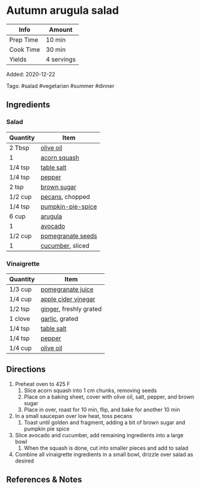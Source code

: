 # Autumn arugula salad

| Info      | Amount     |
| --------- | ---------- |
| Prep Time | 10 min     |
| Cook Time | 30 min     |
| Yields    | 4 servings |

Added: 2020-12-22

Tags: #salad #vegetarian #summer #dinner

## Ingredients

### Salad

| Quantity | Item                                                      |
| -------- | --------------------------------------------------------- |
| 2 Tbsp   | [olive oil](../_ingredients/olive-oil.md)                 |
| 1        | [acorn squash](../_ingredients/acorn-squash.md)           |
| 1/4 tsp  | [table salt](../_ingredients/table-salt.md)               |
| 1/4 tsp  | [pepper](../_ingredients/pepper.md)                       |
| 2 tsp    | [brown sugar](../_ingredients/brown-sugar.md)             |
| 1/2 cup  | [pecans](../_ingredients/pecan.md), chopped               |
| 1/4 tsp  | [pumpkin-pie-spice](../_ingredients/pumpkin-pie-spice.md) |
| 6 cup    | [arugula](../_ingredients/arugula.md)                     |
| 1        | [avocado](../_ingredients/avocado.md)                     |
| 1/2 cup  | [pomegranate seeds](../_ingredients/pomegranate-seeds.md) |
| 1        | [cucumber](../_ingredients/cucumber.md), sliced           |

### Vinaigrette

| Quantity | Item                                                          |
| -------- | ------------------------------------------------------------- |
| 1/3 cup  | [pomegranate juice](../_ingredients/pomegranate-juice.md)     |
| 1/4 cup  | [apple cider vinegar](../_ingredients/apple-cider-vinegar.md) |
| 1/2 tsp  | [ginger](../_ingredients/ginger.md), freshly grated           |
| 1 clove  | [garlic](../_ingredients/garlic.md), grated                   |
| 1/4 tsp  | [table salt](../_ingredients/table-salt.md)                   |
| 1/4 tsp  | [pepper](../_ingredients/pepper.md)                           |
| 1/4 cup  | [olive oil](../_ingredients/olive-oil.md)                     |

## Directions

1. Preheat oven to 425 F
    1. Slice acorn squash into 1 cm chunks, removing seeds
    2. Place on a baking sheet, cover with olive oil, salt, pepper, and brown sugar
    3. Place in over, roast for 10 min, flip, and bake for another 10 min
2. In a small saucepan over low heat, toss pecans
    1. Toast until golden and fragment, adding a bit of brown sugar and pumpkin pie spice
3. Slice avocado and cucumber, add remaining ingredients into a large bowl
    1. When the squash is done, cut into smaller pieces and add to salad
4. Combine all vinaigrette ingredients in a small bowl, drizzle over salad as desired

## References & Notes

[^1]: [Original recipe](https://howsweeteats.com/wprm_print/59460)

